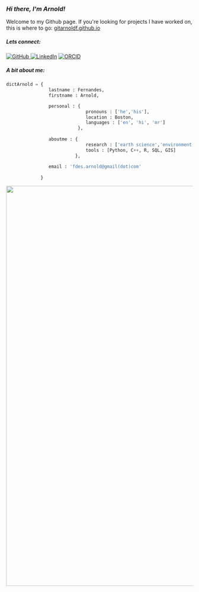 ### ***Hi there, I'm Arnold!***

Welcome to my Github page. If you're looking for projects I have worked on, this is where to go: [gitarnoldf.github.io](https://gitarnoldf.github.io/)

<h5> Lets connect: </h5>
<p align="left">
    <a href="https://github.com/gitarnoldf" target="_blank"><img alt="GitHub" src="https://img.shields.io/badge/-@gitarnoldf-181717?style=flat-square&logo=GitHub&logoColor=white"> </a>
     <a href="https://www.linkedin.com/in/arnoldfernandes" target="_blank"><img alt="LinkedIn" src="https://img.shields.io/badge/-LinkedIn-0077B5?style=flat-square&logo=Linkedin&logoColor=white"></a>
     <a href="https://orcid.org/0000-0001-5322-783X" target="_blank"><img alt="ORCID" src="https://img.shields.io/badge/-ORCID-A6CE39?style=flat-square&logo=ORCID&logoColor=white"></a>
</p>

<h5> A bit about me: </h5>

``` python
dictArnold = {
                lastname : Fernandes,
                firstname : Arnold,

                personal : {
                              pronouns : ['he','his'],
                              location : Boston,
                              languages : ['en', 'hi', 'mr']                             
                           },
                           
                aboutme : {
                              research : ['earth science','environment','climate risk'],
                              tools : [Python, C++, R, SQL, GIS]
                          },
                
                email : 'fdes.arnold@gmail(dot)com'
                
             }              
```  




<img align='center' src="https://media.giphy.com/media/l4EoS4FShnTLbptOE/giphy.gif" width="1080">

